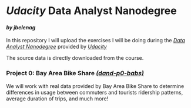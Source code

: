 # _Udacity_ Data Analyst Nanodegree

#### _by jbelenag_

In this repository I will upload the exercises I will be doing during the [_Data Analyst Nanodegree_](https://www.udacity.com/course/data-analyst-nanodegree--nd002#) provided by [_Udacity_](https://www.udacity.com/)

The source data is directly downloaded from the course.


### Project 0: Bay Area Bike Share [_(dand-p0-babs)_](https://github.com/jbelenag/dand-uc/tree/master/dand-p0-babs)

We will work with real data provided by Bay Area Bike Share to determine differences in usage between commuters and tourists ridership patterns, average duration of trips, and much more!

